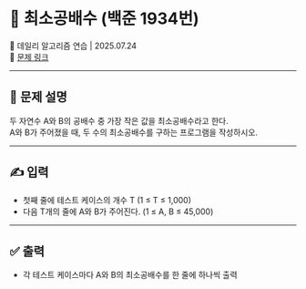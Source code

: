 # 📘 최소공배수 (백준 1934번)

📅 데일리 알고리즘 연습 | 2025.07.24  
🔗 [문제 링크](https://www.acmicpc.net/problem/1934)

---

## 📌 문제 설명

두 자연수 A와 B의 공배수 중 가장 작은 값을 최소공배수라고 한다.  
A와 B가 주어졌을 때, 두 수의 최소공배수를 구하는 프로그램을 작성하시오.

---

## ✍️ 입력

- 첫째 줄에 테스트 케이스의 개수 T (1 ≤ T ≤ 1,000)
- 다음 T개의 줄에 A와 B가 주어진다. (1 ≤ A, B ≤ 45,000)

---

## ✅ 출력

- 각 테스트 케이스마다 A와 B의 최소공배수를 한 줄에 하나씩 출력
